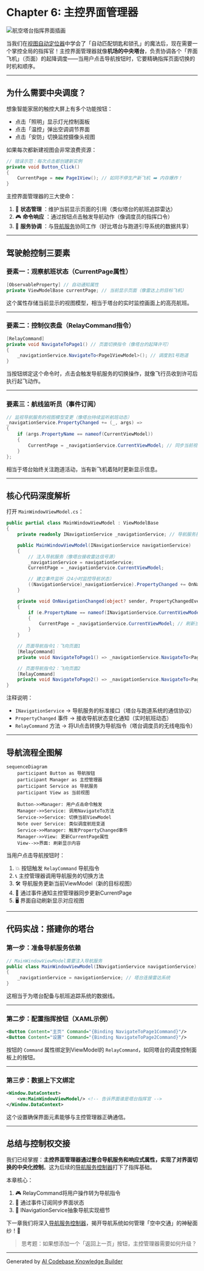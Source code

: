 

# Chapter 6: 主控界面管理器

![航空塔台指挥界面插画](https://via.placeholder.com/800x400.png?text=主控界面管理器：像机场塔台调度不同航班)

当我们在[视图自动定位器](05_视图自动定位器_.md)中学会了「自动匹配钥匙和锁孔」的魔法后，现在需要一个掌控全局的指挥官！主控界面管理器就像**机场的中央塔台**，负责协调各个「界面飞机」（页面）的起降调度——当用户点击导航按钮时，它要精确指挥页面切换的时机和顺序。

---

## 为什么需要中央调度？

想象智能家居的触控大屏上有多个功能按钮：
- 点击「照明」显示灯光控制面板  
- 点击「温控」弹出空调调节界面  
- 点击「安防」切换监控摄像头视图  

如果每次都新建视图会非常浪费资源：
```csharp
// 错误示范：每次点击都创建新实例
private void Button_Click()
{
    CurrentPage = new Page1View(); // 如同不停生产新飞机 ➡️ 内存爆炸！
}
```

主控界面管理器的三大使命：
1. 📡 **状态管理** ：维护当前显示页面的引用（类似塔台的航班追踪雷达）  
2. 🎮 **命令响应** ：通过按钮点击触发导航动作（像调度员的指挥口令）  
3. 🔗 **服务协调** ：与[导航服务](07_导航服务控制器_.md)协同工作（好比塔台与跑道引导系统的数据共享）  

---

## 驾驶舱控制三要素

### 要素一：观察航班状态（CurrentPage属性）
```csharp
[ObservableProperty] // 自动通知属性
private ViewModelBase currentPage; // 当前显示页面（像雷达上的目标飞机）
```

这个属性存储当前显示的视图模型，相当于塔台的实时监控画面上的高亮航班。

---

### 要素二：控制仪表盘（RelayCommand指令）
```csharp
[RelayCommand] 
private void NavigateToPage1() // 页面切换指令（像塔台的起降许可）
{
    _navigationService.NavigateTo<Page1ViewModel>(); // 调度到1号跑道
}
```

当按钮绑定这个命令时，点击会触发导航服务的切换操作，就像飞行员收到许可后执行起飞动作。

---

### 要素三：航线监听员（事件订阅）
```csharp
// 监视导航服务的视图模型变更（像塔台持续监听航班动态）
_navigationService.PropertyChanged += (_, args) => 
{
    if (args.PropertyName == nameof(CurrentViewModel)) 
    {
        CurrentPage = _navigationService.CurrentViewModel; // 同步当前视图
    }
};
```

相当于塔台始终关注跑道活动，当有新飞机着陆时更新显示信息。

---

## 核心代码深度解析

打开 `MainWindowViewModel.cs`：
```csharp
public partial class MainWindowViewModel : ViewModelBase
{
    private readonly INavigationService _navigationService; // 导航服务接口

    public MainWindowViewModel(INavigationService navigationService)
    {
        // 注入导航服务（像塔台接收雷达信号源）
        _navigationService = navigationService;
        CurrentPage = _navigationService.CurrentViewModel;

        // 建立事件监听（24小时监控导航状态）
        ((NavigationService)_navigationService).PropertyChanged += OnNavigationChanged;
    }

    private void OnNavigationChanged(object? sender, PropertyChangedEventArgs e)
    {
        if (e.PropertyName == nameof(INavigationService.CurrentViewModel))
        {
            CurrentPage = _navigationService.CurrentViewModel; // 刷新当前页面
        }
    }

    // 页面导航指令1：飞向页面1
    [RelayCommand]
    private void NavigateToPage1() => _navigationService.NavigateTo<Page1ViewModel>();

    // 页面导航指令2：飞向页面2
    [RelayCommand] 
    private void NavigateToPage2() => _navigationService.NavigateTo<Page2ViewModel>();
}
```

注释说明：
- `INavigationService` → 导航服务的标准接口（塔台与跑道系统的通信协议）
- `PropertyChanged` 事件 → 接收导航状态变化通知（实时航班动态）
- `RelayCommand` 方法 → 将UI点击转换为导航指令（塔台调度员的无线电指令）

---

## 导航流程全图解

```mermaid
sequenceDiagram
    participant Button as 导航按钮
    participant Manager as 主控管理器
    participant Service as 导航服务
    participant View as 当前视图

    Button->>Manager: 用户点击命令触发
    Manager->>Service: 调用NavigateTo方法
    Service->>Service: 切换当前ViewModel
    Note over Service: 类似调度航班变道
    Service->>Manager: 触发PropertyChanged事件
    Manager->>View: 更新CurrentPage属性
    View-->>界面: 刷新显示内容
```

当用户点击导航按钮时：
1. 💥 按钮触发 `RelayCommand` 导航指令
2. 📞 主控管理器调用导航服务的切换方法
3. 🛠️ 导航服务更新当前ViewModel（新的目标视图）
4. 🔄 通过事件通知主控管理器同步更新CurrentPage
5. 🖥️ 界面自动刷新显示对应视图

---

## 代码实战：搭建你的塔台

### 第一步：准备导航服务依赖
```csharp
// MainWindowViewModel需要注入导航服务
public class MainWindowViewModel(INavigationService navigationService) 
{
    _navigationService = navigationService; // 塔台连接雷达系统
}
```

这相当于为塔台配备与航班追踪系统的数据线。

---

### 第二步：配置指挥按钮（XAML示例）
```xml
<Button Content="主页" Command="{Binding NavigateToPage1Command}"/>
<Button Content="设置" Command="{Binding NavigateToPage2Command}"/>
```

按钮的 `Command` 属性绑定到ViewModel的 `RelayCommand`，如同塔台的调度控制面板上的按钮。

---

### 第三步：数据上下文绑定
```xml
<Window.DataContext>
    <vm:MainWindowViewModel/> <!-- 告诉界面谁是塔台指挥官 -->
</Window.DataContext>
```

这个设置确保界面元素能够与主控管理器正确通信。

---

## 总结与控制权交接

我们已经掌握：**主控界面管理器通过整合导航服务和响应式属性，实现了对界面切换的中央化控制**。这为后续的[导航服务控制器](07_导航服务控制器_.md)打下了指挥基础。

本章核心：
1. 🎮 RelayCommand将用户操作转为导航指令
2. 📡 通过事件订阅同步界面状态
3. 🤖 INavigationService抽象导航实现细节

下一章我们将深入[导航服务控制器](07_导航服务控制器_.md)，揭开导航系统如何管理「空中交通」的神秘面纱！🚀

> 思考题：如果想添加一个「返回上一页」按钮，主控管理器需要如何升级？

---

Generated by [AI Codebase Knowledge Builder](https://github.com/The-Pocket/Tutorial-Codebase-Knowledge)